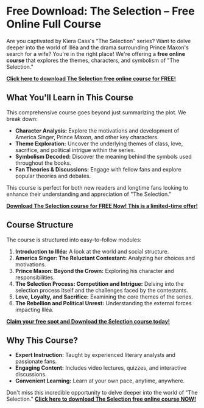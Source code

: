 # Free Download: The Selection – Free Online Full Course

Are you captivated by Kiera Cass's "The Selection" series? Want to delve deeper into the world of Illéa and the drama surrounding Prince Maxon's search for a wife? You're in the right place! We're offering a **free online course** that explores the themes, characters, and symbolism of "The Selection."

[**Click here to download The Selection free online course for FREE!**](https://udemywork.com/the-selection-free-online)

## What You'll Learn in This Course

This comprehensive course goes beyond just summarizing the plot. We break down:

*   **Character Analysis:** Explore the motivations and development of America Singer, Prince Maxon, and other key characters.
*   **Theme Exploration:** Uncover the underlying themes of class, love, sacrifice, and political intrigue within the series.
*   **Symbolism Decoded:** Discover the meaning behind the symbols used throughout the books.
*   **Fan Theories & Discussions:** Engage with fellow fans and explore popular theories and debates.

This course is perfect for both new readers and longtime fans looking to enhance their understanding and appreciation of "The Selection."

[**Download The Selection course for FREE Now! This is a limited-time offer!**](https://udemywork.com/the-selection-free-online)

## Course Structure

The course is structured into easy-to-follow modules:

1.  **Introduction to Illéa:** A look at the world and social structure.
2.  **America Singer: The Reluctant Contestant:** Analyzing her choices and motivations.
3.  **Prince Maxon: Beyond the Crown:** Exploring his character and responsibilities.
4.  **The Selection Process: Competition and Intrigue:** Delving into the selection process itself and the challenges faced by the contestants.
5.  **Love, Loyalty, and Sacrifice:** Examining the core themes of the series.
6.  **The Rebellion and Political Unrest:** Understanding the external forces impacting Illéa.

[**Claim your free spot and Download the Selection course today!**](https://udemywork.com/the-selection-free-online)

## Why This Course?

*   **Expert Instruction:** Taught by experienced literary analysts and passionate fans.
*   **Engaging Content:** Includes video lectures, quizzes, and interactive discussions.
*   **Convenient Learning:** Learn at your own pace, anytime, anywhere.

Don't miss this incredible opportunity to delve deeper into the world of "The Selection." [**Click here to download The Selection free online course NOW!**](https://udemywork.com/the-selection-free-online)
